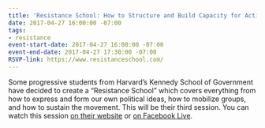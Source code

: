 ```yaml
---
title: 'Resistance School: How to Structure and Build Capacity for Action'
date: 2017-04-27 16:00:00 -07:00
tags:
- resistance
event-start-date: 2017-04-27 16:00:00 -07:00
event-end-date: 2017-04-27 17:30:00 -07:00
RSVP-link: https://www.resistanceschool.com/
---
```


Some progressive students from Harvard’s Kennedy School of Government have decided to create a “Resistance School” which covers everything from how to express and form our own political ideas, how to mobilize groups, and how to sustain the movement. This will be their third session. You can watch this session [on their website](https://www.resistanceschool.com/session-four-1/) or [on Facebook Live](https://www.facebook.com/ResistSchool/).